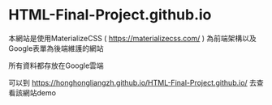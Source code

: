 # HTML-Final-Project.github.io

本網站是使用MaterializeCSS ( https://materializecss.com/ ) 為前端架構以及Google表單為後端維護的網站  

所有資料都存放在Google雲端


可以到 https://honghongliangzh.github.io/HTML-Final-Project.github.io/ 去查看該網站demo
